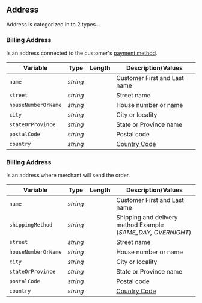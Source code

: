 ## Address

Address is categorized in to 2 types...

### Billing Address

Is an address connected to the customer's [payment method](Source-Type.md).

| Variable | Type | Length | Description/Values |
| -------- | :--: | :------------: | ------------------ |
| `name` | *string* |  | Customer First and Last name |
| `street` | *string* |  | Street name |
| `houseNumberOrName` | *string* |  | House number or name |
| `city` | *string* |  | City or locality |
| `stateOrProvince` | *string* |  | State or Province name |
| `postalCode` | *string* |  | Postal code |
| `country` | *string* |  | [Country Code](Country-Code.md)|


### Billing Address

Is an address where merchant will send the order. 

| Variable | Type | Length | Description/Values |
| -------- | :--: | :------------: | ------------------ |
| `name` | *string* |  | Customer First and Last name |
| `shippingMethod` | *string* |  | Shipping and delivery method Example (*SAME_DAY, OVERNIGHT*) |
| `street` | *string* |  | Street name |
| `houseNumberOrName` | *string* |  | House number or name |
| `city` | *string* |  | City or locality |
| `stateOrProvince` | *string* |  | State or Province name |
| `postalCode` | *string* |  | Postal code |
| `country` | *string* |  | [Country Code](Country-Code.md)|

